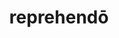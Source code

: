---
title: reprehendō
meaning: to scold
ch: six
pos: verb
inf: reprehendere
secondppstem: reprehend
infend: ere
thirdpp: reprehendī
fourthpp: reprehēnsus
conjugation: third
derivative: reprehensible
six: y
---